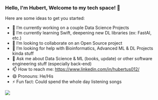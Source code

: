 ### Hello, I'm Hubert, Welcome to my tech space! 👋


Here are some ideas to get you started:

- 🔭 I’m currently working on a couple Data Science Projects 
- 🌱 I’m currently learning Swift, deepening new DL libraries (ex: FastAI, etc.)  
- 👯 I’m looking to collaborate on an Open Source project
- 🤔 I’m looking for help with Bioinformatics, Advanced ML & DL Projects kinda stuff   
- 💬 Ask me about Data Science & ML (books, update) or other software engineering stuff (especially back-end) 
- 📫 How to reach me: https://www.linkedin.com/in/hubertus012/
- 😄 Pronouns: He/His
- ⚡ Fun fact: Could spend the whole day listening songs

<img src="https://github-readme-stats.vercel.app/api?username=ThisisHubert&&show_icons=true&&title_color=ffffff&icon_color=bb2acf&&text_color=daf7dc&bg_color=191919">
